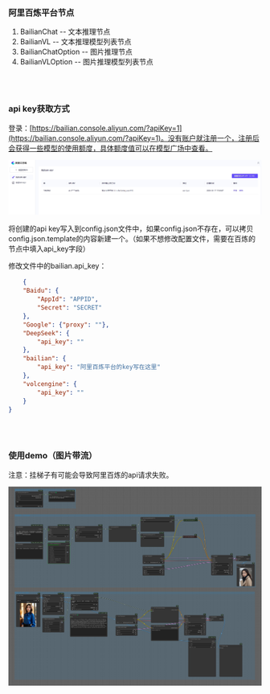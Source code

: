 ### 阿里百炼平台节点
1. BailianChat -- 文本推理节点
2. BailianVL -- 文本推理模型列表节点
3. BailianChatOption -- 图片推理节点
4. BailianVLOption -- 图片推理模型列表节点
<br />
<br />

### api key获取方式
登录：[https://bailian.console.aliyun.com/?apiKey=1](https://bailian.console.aliyun.com/?apiKey=1)。没有账户就注册一个，注册后会获得一些模型的使用额度，具体额度值可以在模型广场中查看。

![获取api](images/bailian_api_key.jpg)

将创建的api key写入到config.json文件中，如果config.json不存在，可以拷贝config.json.template的内容新建一个。（如果不想修改配置文件，需要在百炼的节点中填入api_key字段）

修改文件中的bailian.api_key：
```json
    {
    "Baidu": {
        "AppId": "APPID",
        "Secret": "SECRET"
    },
    "Google": {"proxy": ""}, 
    "DeepSeek": {
        "api_key": ""
    },
    "bailian": {
        "api_key": "阿里百炼平台的key写在这里"
    },
    "volcengine": {
        "api_key": ""
    }
}
```
<br />
<br />

### 使用demo（图片带流）
注意：挂梯子有可能会导致阿里百炼的api请求失败。
<br />

![demo](images/百炼demo.png)
